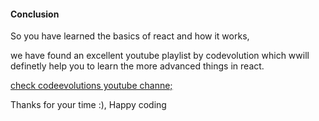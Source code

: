 #### Conclusion

So you have learned the basics of react and how it works, 

we have found an excellent youtube playlist by codevolution which wwill definetly help you to learn the more advanced things in react.


[check codeevolutions youtube channe;](https://www.youtube.com/watch?v=QFaFIcGhPoM&list=PLC3y8-rFHvwgg3vaYJgHGnModB54rxOk3)


Thanks for your time  :), Happy coding 